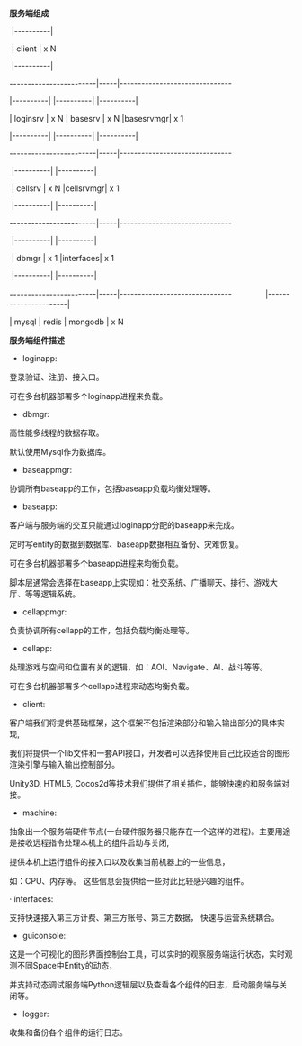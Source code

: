 

**服务端组成**

​                     |----------|

​                     |  client  | x N

​                     |----------|

------------------------|-----|-------------------------------

|----------|        |----------|         |----------|

| loginsrv | x N     |  basesrv | x N     |basesrvmgr| x 1

|----------|         |----------|         |----------|

------------------------|-----|-------------------------------

​        |----------|            |----------|

​        |  cellsrv | x N       |cellsrvmgr| x 1

​        |----------|            |----------|

------------------------|-----|-------------------------------

​        |----------|            |----------|

​        |  dbmgr   | x 1       |interfaces| x 1

​        |----------|            |----------|

------------------------|-----|-------------------------------
　　　　|----------------------|

| mysql | redis | mongodb | x N



**服务端组件描述**

* loginapp:

登录验证、注册、接入口。

可在多台机器部署多个loginapp进程来负载。

* dbmgr:

高性能多线程的数据存取。

默认使用Mysql作为数据库。

* baseappmgr:

协调所有baseapp的工作，包括baseapp负载均衡处理等。

* baseapp:

客户端与服务端的交互只能通过loginapp分配的baseapp来完成。

定时写entity的数据到数据库、baseapp数据相互备份、灾难恢复。

可在多台机器部署多个baseapp进程来均衡负载。

脚本层通常会选择在baseapp上实现如：社交系统、广播聊天、排行、游戏大厅、等等逻辑系统。

* cellappmgr:

负责协调所有cellapp的工作，包括负载均衡处理等。

* cellapp:

处理游戏与空间和位置有关的逻辑，如：AOI、Navigate、AI、战斗等等。

可在多台机器部署多个cellapp进程来动态均衡负载。

* client:

客户端我们将提供基础框架，这个框架不包括渲染部分和输入输出部分的具体实现,

我们将提供一个lib文件和一套API接口，开发者可以选择使用自己比较适合的图形渲染引擎与输入输出控制部分。

Unity3D, HTML5, Cocos2d等技术我们提供了相关插件，能够快速的和服务端对接。

* machine:

抽象出一个服务端硬件节点(一台硬件服务器只能存在一个这样的进程)。主要用途是接收远程指令处理本机上的组件启动与关闭,

提供本机上运行组件的接入口以及收集当前机器上的一些信息，

如：CPU、内存等。 这些信息会提供给一些对此比较感兴趣的组件。

· interfaces:

支持快速接入第三方计费、第三方账号、第三方数据， 快速与运营系统耦合。

* guiconsole:

这是一个可视化的图形界面控制台工具，可以实时的观察服务端运行状态，实时观测不同Space中Entity的动态，

并支持动态调试服务端Python逻辑层以及查看各个组件的日志，启动服务端与关闭等。

* logger:

收集和备份各个组件的运行日志。